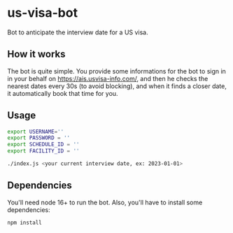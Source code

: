 # us-visa-bot
Bot to anticipate the interview date for a US visa.

## How it works

The bot is quite simple. You provide some informations for the bot to sign in in your behalf on https://ais.usvisa-info.com/, and then
he checks the nearest dates every 30s (to avoid blocking), and when it finds a closer date, it automatically book that time for you.

## Usage

```sh
export USERNAME=''
export PASSWORD = ''
export SCHEDULE_ID = ''
export FACILITY_ID = ''

./index.js <your current interview date, ex: 2023-01-01>
```

## Dependencies

You'll need node 16+ to run the bot. Also, you'll have to install some dependencies:

```sh
npm install
```

